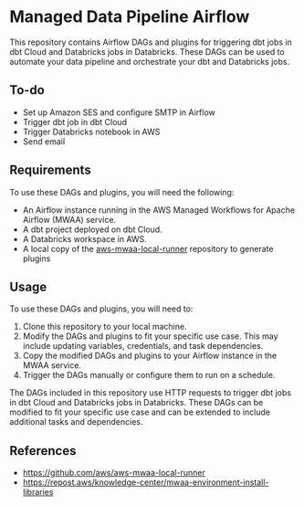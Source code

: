 # Managed Data Pipeline Airflow

This repository contains Airflow DAGs and plugins for triggering dbt jobs in dbt Cloud and Databricks jobs in Databricks. These DAGs can be used to automate your data pipeline and orchestrate your dbt and Databricks jobs.

## To-do

- Set up Amazon SES and configure SMTP in Airflow
- Trigger dbt job in dbt Cloud
- Trigger Databricks notebook in AWS
- Send email

## Requirements
To use these DAGs and plugins, you will need the following:

- An Airflow instance running in the AWS Managed Workflows for Apache Airflow (MWAA) service.
- A dbt project deployed on dbt Cloud.
- A Databricks workspace in AWS.
- A local copy of the [aws-mwaa-local-runner](https://github.com/aws/aws-mwaa-local-runner) repository to generate plugins


## Usage
To use these DAGs and plugins, you will need to:

1. Clone this repository to your local machine.
2. Modify the DAGs and plugins to fit your specific use case. This may include updating variables, credentials, and task dependencies.
3. Copy the modified DAGs and plugins to your Airflow instance in the MWAA service.
4. Trigger the DAGs manually or configure them to run on a schedule.

The DAGs included in this repository use HTTP requests to trigger dbt jobs in dbt Cloud and Databricks jobs in Databricks. These DAGs can be modified to fit your specific use case and can be extended to include additional tasks and dependencies.

## References
- https://github.com/aws/aws-mwaa-local-runner
- https://repost.aws/knowledge-center/mwaa-environment-install-libraries
